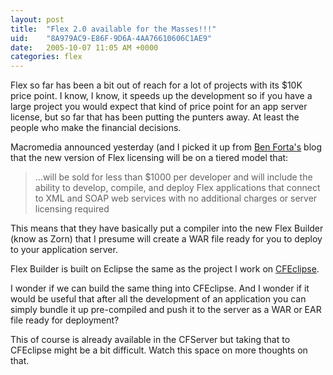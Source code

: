 ```yaml
---
layout: post
title:  "Flex 2.0 available for the Masses!!!"
uid:	"8A979AC9-E86F-9D6A-4AA76610606C1AE9"
date:   2005-10-07 11:05 AM +0000
categories: flex
---
```

Flex so far has been a bit out of reach for a lot of projects with its $10K price point. I know, I know, it speeds up the development so if you have a large project you would expect that kind of price point for an app server license, but so far that has been putting the punters away. At least the people who make the financial decisions.

Macromedia announced yesterday (and I picked it up from <a href="http://www.forta.com/blog/index.cfm?mode=e&entry=1761">Ben Forta's</a> blog that the new version of Flex licensing will be on a tiered model that: 

<blockquote>...will be sold for less than $1000 per developer and will include the ability to develop, compile, and deploy Flex applications that connect to XML and SOAP web services with no additional charges or server licensing required
</blockquote>

This means that they have basically put a compiler into the new Flex Builder (know as Zorn) that I presume will create a WAR file ready for you to deploy to your application server. 

Flex Builder is built on Eclipse the same as the project I work on <a href="http://www.cfeclipse.org">CFEclipse</a>.

I wonder if we can build the same thing into CFEclipse. And I wonder if it would be useful that after all the development of an application you can simply bundle it up pre-compiled and push it to the server as a WAR or EAR file ready for deployment?

This of course is already available in the CFServer but taking that to CFEclipse might be a bit difficult. Watch this space on more thoughts on that.